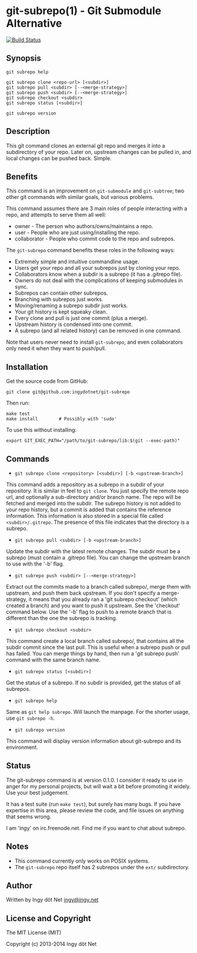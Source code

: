 git-subrepo(1) - Git Submodule Alternative
==========================================

[![Build Status](https://travis-ci.org/ingydotnet/git-subrepo.png?branch=master)](https://travis-ci.org/ingydotnet/git-subrepo)

## Synopsis

    git subrepo help

    git subrepo clone <repo-url> [<subdir>]
    git subrepo pull <subdir> [--<merge-strategy>]
    git subrepo push <subdir> [--<merge-strategy>]
    git subrepo checkout <subdir>
    git subrepo status [<subdir>]

    git subrepo version

## Description

This git command clones an external git repo and merges it into a subdirectory
of your repo. Later on, upstream changes can be pulled in, and local changes
can be pushed back. Simple.

## Benefits

This command is an improvement on `git-submodule` and `git-subtree`; two other
git commands with similar goals, but various problems.

This command assumes there are 3 main roles of people interacting with a repo,
and attempts to serve them all well:

* owner - The person who authors/owns/maintains a repo.
* user - People who are just using/installing the repo.
* collaborator - People who commit code to the repo and subrepos.

The `git-subrepo` command benefits these roles in the following ways:

* Extremely simple and intuitive commandline usage.
* Users get your repo and all your subrepos just by cloning your repo.
* Collaborators know when a subdir is a subrepo (it has a .gitrepo file).
* Owners do not deal with the complications of keeping submodules in sync.
* Subrepos can contain other subrepos.
* Branching with subrepos just works.
* Moving/renaming a subrepo subdir just works.
* Your git history is kept squeaky clean.
* Every clone and pull is just one commit (plus a merge).
* Upstream history is condensed into one commit.
* A subrepo (and all related history) can be removed in one command.

Note that users never need to install `git-subrepo`, and even collaborators
only need it when they want to push/pull.

## Installation

Get the source code from GitHub:

    git clone git@github.com:ingydotnet/git-subrepo

Then run:

    make test
    make install        # Possibly with 'sudo'

To use this without installing:

    export GIT_EXEC_PATH="/path/to/git-subrepo/lib:$(git --exec-path)"

## Commands

* `git subrepo clone <repository> [<subdir>] [-b <upstream-branch>]`

This command adds a repository as a subrepo in a subdir of your repository. It
is similar in feel to `git clone`. You just specify the remote repo url, and
optionally a sub-directory and/or branch name. The repo will be fetched and
merged into the subdir. The subrepo history is not added to your repo history,
but a commit is added that contains the reference information.  This
information is also stored in a special file called `<subdir>/.gitrepo`.  The
presence of this file indicates that the directory is a subrepo.

* `git subrepo pull <subdir> [-b <upstream-branch>]`

Update the subdir with the latest remote changes. The subdir must be a subrepo
(must contain a .gitrepo file). You can change the upstream branch to use with
the '-b' flag.

* `git subrepo push <subdir> [--<merge-strategy>]`

Extract out the commits made to a branch called subrepo/<subdir>, merge them
with upstream, and push them back upstream. If you don't specify a
merge-strategy, it means that you already ran a 'git subrepo checkout' (which
created a branch) and you want to push it upstream. See the 'checkout' command
below. Use the '-b' flag to push to a remote branch that is different than the
one the subrepo is tracking.

* `git subrepo checkout <subdir>`

This command create a local branch called subrepo/<subrepo>, that contains all
the subdir commit since the last pull. This is useful when a subrepo push or
pull has failed.  You can merge things by hand, then run a 'git subrepo push'
command with the same branch name.

* `git subrepo status [<subdir>]`

Get the status of a subrepo. If no subdir is provided, get the status of all
subrepos.

* `git subrepo help`

Same as `git help subrepo`. Will launch the manpage. For the shorter usage, use
`git subrepo -h`.

* `git subrepo version`

This command will display version information about git-subrepo and its
environment.

## Status

The git-subrepo command is at version 0.1.0. I consider it ready to use in
anger for my personal projects, but will wait a bit before promoting it widely.
Use your best judgement.

It has a test suite (run `make test`), but surely has many bugs. If you have
expertise in this area, please review the code, and file issues on anything
that seems wrong.

I am 'ingy' on irc.freenode.net. Find me if you want to chat about subrepo.

## Notes

* This command currently only works on POSIX systems.
* The `git-subrepo` repo itself has 2 subrepos under the `ext/` subdirectory.

## Author

Written by Ingy döt Net <ingy@ingy.net>

## License and Copyright

The MIT License (MIT)

Copyright (c) 2013-2014 Ingy döt Net

